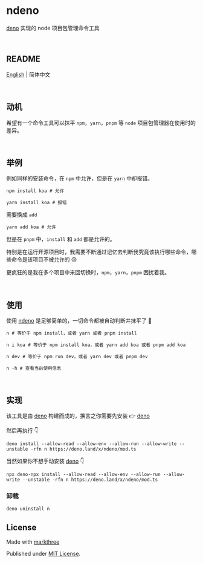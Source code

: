 # ndeno

[deno](https://deno.land/) 实现的 node 项目包管理命令工具

<br />

## README

[English](./README.md) | 简体中文

<br />

## 动机

希望有一个命令工具可以抹平 `npm`，`yarn`，`pnpm` 等 `node` 项目包管理器在使用时的差异。

<br />

## 举例

例如同样的安装命令，在 `npm` 中允许，但是在 `yarn` 中却报错。

```shell
npm install koa # 允许
```

```shell
yarn install koa # 报错
```

需要换成 `add`

```shell
yarn add koa # 允许
```

但是在 `pnpm` 中，`install` 和 `add` 都是允许的。

特别是在运行开源项目时，我需要不断通过记忆去判断我究竟该执行哪些命令，哪些命令是该项目不被允许的 😢

更疯狂的是我在多个项目中来回切换时，`npm`，`yarn`，`pnpm` 困扰着我。

<br />

## 使用

使用 [ndeno](https://github.com/dishait/ndeno) 是足够简单的，一切命令都被自动判断并抹平了 🥰

```shell
n # 等价于 npm install，或者 yarn 或者 pnpm install
```

```shell
n i koa # 等价于 npm install koa，或者 yarn add koa 或者 pnpm add koa
```

```shell
n dev # 等价于 npm run dev，或者 yarn dev 或者 pnpm dev
```

```shell
n -h # 查看当前使用信息
```

<br />

## 实现

该工具是由 [deno](https://deno.land/) 构建而成的，换言之你需要先安装 👉 [deno](https://deno.land/manual@v1.28.3/getting_started/installation)

然后再执行 👇

```shell
deno install --allow-read --allow-env --allow-run --allow-write --unstable -rfn n https://deno.land/x/ndeno/mod.ts
```

当然如果你不想手动安装 [deno](https://deno.com/runtime) 👇

```shell
npx deno-npx install --allow-read --allow-env --allow-run --allow-write --unstable -rfn n https://deno.land/x/ndeno/mod.ts
```

### 卸载


```shell
deno uninstall n
```

## License

Made with [markthree](https://github.com/markthree)

Published under [MIT License](https://github.com/dishait/ndeno/blob/main/LICENSE).
